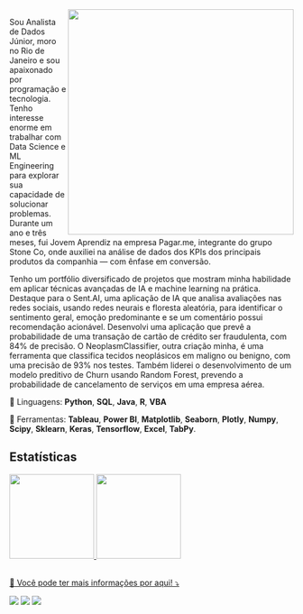 <img src="https://raw.githubusercontent.com/MicaelliMedeiros/micaellimedeiros/master/image/computer-illustration.png" min-width="400px" max-width="400px" width="400px" align="right">

<p align="left"> 
  Sou Analista de Dados Júnior, moro no Rio de Janeiro e sou apaixonado por programação e tecnologia. Tenho interesse enorme em trabalhar com Data Science e ML Engineering para explorar sua capacidade de solucionar problemas. Durante um ano e três meses, fui Jovem Aprendiz na empresa Pagar.me, integrante do grupo Stone Co, onde auxiliei na análise de dados dos KPIs dos principais produtos da companhia — com ênfase em conversão. 
  
  Tenho um portfólio diversificado de projetos que mostram minha habilidade em aplicar técnicas avançadas de IA e machine learning na prática. Destaque para o Sent.AI, uma aplicação de IA que analisa avaliações nas redes sociais, usando redes neurais e floresta aleatória, para identificar o sentimento geral, emoção predominante e se um comentário possui recomendação acionável. Desenvolvi uma aplicação que prevê a probabilidade de uma transação de cartão de crédito ser fraudulenta, com 84% de precisão. O NeoplasmClassifier, outra criação minha, é uma ferramenta que classifica tecidos neoplásicos em maligno ou benigno, com uma precisão de 93% nos testes. Também liderei o desenvolvimento de um modelo preditivo de Churn usando Random Forest, prevendo a probabilidade de cancelamento de serviços em uma empresa aérea.
</p>

<p align="left">
    🦄 Linguagens: <strong>Python</strong>, <strong>SQL</strong>, <strong>Java</strong>, <strong>R</strong>, <strong>VBA</strong>
</p>

<p align="left">
  💼 Ferramentas: <strong>Tableau</strong>, <strong>Power BI</strong>, <strong>Matplotlib</strong>, <strong>Seaborn</strong>, <strong>Plotly</strong>, <strong>Numpy</strong>, <strong>Scipy</strong>, <strong>Sklearn</strong>, <strong>Keras</strong>, <strong>Tensorflow</strong>, <strong>Excel</strong>, <strong>TabPy</strong>.
</p>

<h2> Estatísticas </h2>
<div>
<a href="https://github.com/diasKayky">
<img height="150em" src="https://github-readme-stats.vercel.app/api/top-langs/?username=diasKayky&layout=compact&langs_count=7&theme=dracula"/>
<img height="150em" src="https://github-readme-stats.vercel.app/api?username=diasKayky&show_icons=true&theme=dracula&include_all_commits=true&count_private=true"/>
</div>

<br>
<p align="left">
  💌 Você pode ter mais informações por aqui! ⤵️
</p>

<p align="left">
  <a href="mailto:kaykydias.contato@gmail.com" alt="Gmail">
  <img src="https://img.shields.io/badge/-Gmail-FF0000?style=flat-square&labelColor=FF0000&logo=gmail&logoColor=white&link=kaykydias_contato@gamil.com" /></a>

  <a href="https://www.linkedin.com/in/kayky-dias/" alt="Linkedin">
  <img src="https://img.shields.io/badge/-Linkedin-0e76a8?style=flat-square&logo=Linkedin&logoColor=white&link=LINK-DO-SEU-LINKEDIN" /></a>

  <a href="https://drive.google.com/file/d/1TpdpavjaZoCcXs8XA05AjYgOA4aPS9Ww/view?usp=sharing" alt="CV PDF">
    <img src="https://img.shields.io/badge/PDF-CV-red?style=flat-square&logo=adobe">
</a> 
